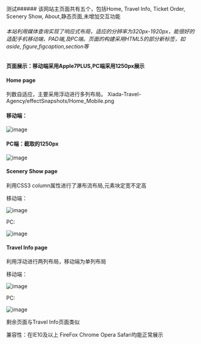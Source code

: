 测试###### 该网站主页面共有五个，包括Home, Travel Info, Ticket Order, Scenery Show, About,静态页面,未增加交互功能

###### 本站利用媒体查询实现了响应式布局，适应的分辨率为320px-1920px，能很好的适配手机移动端，PAD端,及PC端。页面的构建采用HTML5的部分新标签，如aside, figure,figcaption,section等

#### 页面展示：移动端采用Apple7PLUS,PC端采用1250px展示
#### Home page

列数自适应，主要采用浮动进行多列布局。
Xiada-Travel-Agency/effectSnapshots/Home_Mobile.png
#### 移动端：
![image](https://github.com/wangbinXMU/Xiada-Travel-Agency/blob/master/effectSnapshots/Home_Mobile.png)

#### PC端：截取的1250px

![image](https://github.com/wangbinXMU/Xiada-Travel-Agency/blob/master/effectSnapshots/Home_PC.png)

#### Scenery Show page

利用CSS3 column属性进行了瀑布流布局,元素块定宽不定高

移动端：

![image](https://github.com/wangbinXMU/Xiada-Travel-Agency/blob/master/effectSnapshots/SceneryShow_Mobile.png)

PC:

![image](https://github.com/wangbinXMU/Xiada-Travel-Agency/blob/master/effectSnapshots/SceneryShow_PC.png)

#### Travel Info page

利用浮动进行两列布局，移动端为单列布局

移动端：

![image](https://github.com/wangbinXMU/Xiada-Travel-Agency/blob/master/effectSnapshots/TravelInfo_Mobile.png)

PC:

![image](https://github.com/wangbinXMU/Xiada-Travel-Agency/blob/master/effectSnapshots/TravelInfo_PC.png)


剩余页面与Travel Info页面类似

兼容性：在IE10及以上 FireFox Chrome Opera Safari均能正常展示
